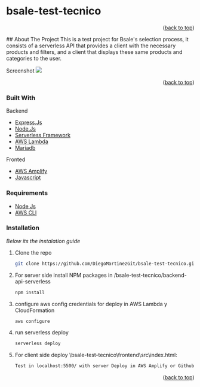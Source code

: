 # bsale-test-tecnico
<p align="right">(<a href="#top">back to top</a>)</p>
<!-- ABOUT THE PROJECT -->
## About The Project
This is a test project for Bsale's selection process, it consists of a serverless API that provides a client with the necessary products and filters, and a client that displays these same products and categories to the user.

Screenshot
![](https://i.gyazo.com/e220553a072c157d9cad2de03daeb69a.png)

<p align="right">(<a href="#top">back to top</a>)</p>


### Built With
Backend
* [Express.Js](https://expressjs.com)
* [Node.Js](https://nodejs.org/es/)
* [Serverless Framework](https://www.serverless.com)
* [AWS Lambda](https://docs.aws.amazon.com/lambda/)
* [Mariadb](https://mariadb.com)

Fronted

* [AWS Amplify](https://aws.amazon.com/es/amplify/)
* [Javascript](https://www.javascript.com)
### Requirements
* [Node Js](https://nodejs.org/es/)
* [AWS CLI](https://aws.amazon.com/es/cli/)

### Installation

_Below its the instalation guide_

1. Clone the repo
   ```sh
   git clone https://github.com/DiegoMartinezGit/bsale-test-tecnico.git
   ```
2. For server side install NPM packages in /bsale-test-tecnico/backend-api-serverless
   ```sh
   npm install
   ```
3. configure aws config credentials for deploy in AWS Lambda y CloudFormation
   ```sh
   aws configure
   ```
4. run serverless deploy 
   ```sh
   serverless deploy
   ```
5. For client side deploy  \bsale-test-tecnico\frontend\src\index.html: 
   ```sh 
   Test in localhost:5500/ with server Deploy in AWS Amplify or Github pages
   ```
<p align="right">(<a href="#top">back to top</a>)</p>
